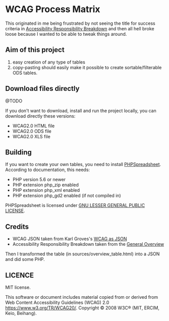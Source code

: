 # WCAG Process Matrix

This originated in me being frustrated by not seeing the title for success criteria in [Accessibility Responsibility Breakdown](https://www.w3.org/community/wai-engage/wiki/Accessibility_Responsibility_Breakdown) and then all hell broke loose because I wanted to be able to tweak things around.

## Aim of this project

1. easy creation of any type of tables
2. copy-pasting should easily make it possible to create sortable/filterable ODS tables.

## Download files directly

@TODO

If you don't want to download, install and run the project locally, you can download directly these versions:

* WCAG2.0 HTML file
* WCAG2.0 ODS file
* WCAG2.0 XLS file

## Building

If you want to create your own tables, you need to install [PHPSpreadsheet](https://phpspreadsheet.readthedocs.io/). According to documentation, this needs:


* PHP version 5.6 or newer
* PHP extension php_zip enabled
* PHP extension php_xml enabled
* PHP extension php_gd2 enabled (if not compiled in)

PHPSpreadsheet is licensed under [GNU LESSER GENERAL PUBLIC LICENSE](vendor/phpoffice/phpspreadsheet/LICENSE).


## Credits

* WCAG JSON taken from Karl Groves's [WCAG as JSON](https://github.com/karlgroves/wcag-as-json)
* Accessibility Responsibility Breakdown taken from the [General Overview](https://www.w3.org/community/wai-engage/wiki/Accessibility_Responsibility_Breakdown#General_Overview)

Then I transformed the table (in sources/overview_table.html) into a JSON and did some PHP.

## LICENCE

MIT license.

This software or document includes material copied from or derived from Web Content Accessibility Guidelines (WCAG) 2.0 https://www.w3.org/TR/WCAG20/. Copyright © 2008 W3C® (MIT, ERCIM, Keio, Beihang).
